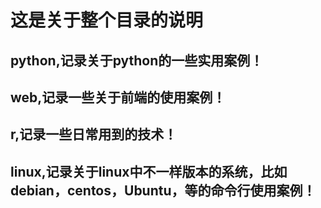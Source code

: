 # 这是关于整个目录的说明
## python,记录关于python的一些实用案例！
## web,记录一些关于前端的使用案例！
## r,记录一些日常用到的技术！
## linux,记录关于linux中不一样版本的系统，比如debian，centos，Ubuntu，等的命令行使用案例！
